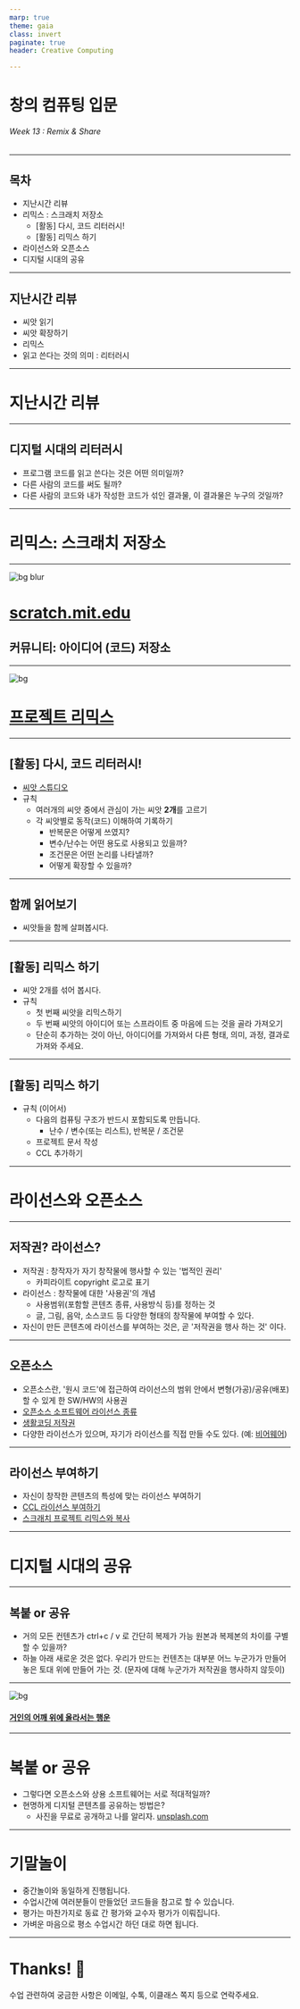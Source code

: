 ```yaml
---
marp: true
theme: gaia
class: invert
paginate: true
header: Creative Computing

---
```

<!--
_class: lead
_paginate: false
-->
# **창의 컴퓨팅 입문**
###### Week 13 : Remix & Share

---
## 목차
* 지난시간 리뷰
* 리믹스 : 스크래치 저장소
  - [활동] 다시, 코드 리터러시!
  - [활동] 리믹스 하기
* 라이선스와 오픈소스
* 디지털 시대의 공유

---
## 지난시간 리뷰
* 씨앗 읽기
* 씨앗 확장하기
* 리믹스
* 읽고 쓴다는 것의 의미 : 리터러시

---
<!--
_class: lead
_paginate: false
-->
# 지난시간 리뷰

---
## 디지털 시대의 리터러시
* 프로그램 코드를 읽고 쓴다는 것은 어떤 의미일까?
* 다른 사람의 코드를 써도 될까?
* 다른 사람의 코드와 내가 작성한 코드가 섞인 결과물, 이 결과물은 누구의 것일까?

---
<!--
_class: lead
_paginate: false
-->
# 리믹스: 스크래치 저장소

---
<!--
_class: lead
_paginate: false
-->
![bg blur](img/w13-01.png)
# [scratch.mit.edu](https://scratch.mit.edu)
## 커뮤니티: 아이디어 (코드) 저장소

---
<!--
_class: lead
_paginate: false
-->
![bg](img/w13-02.png)
# [프로젝트 리믹스](https://scratch.mit.edu/projects/11236697/remixes/)

---
## [활동] 다시, 코드 리터러시!
* [씨앗 스튜디오](https://scratch.mit.edu/studios/4344136/)
* 규칙
  - 여러개의 씨앗 중에서 관심이 가는 씨앗 **2개**를 고르기
  - 각 씨앗별로 동작(코드) 이해하여 기록하기
    - 반복문은 어떻게 쓰였지?
    - 변수/난수는 어떤 용도로 사용되고 있을까?
    - 조건문은 어떤 논리를 나타낼까?
    - 어떻게 확장할 수 있을까?

---
## 함께 읽어보기
* 씨앗들을 함께 살펴봅시다.

---
## [활동] 리믹스 하기
* 씨앗 2개를 섞어 봅시다. 
* 규칙
  - 첫 번째 씨앗을 리믹스하기
  - 두 번째 씨앗의 아이디어 또는 스프라이트 중 마음에 드는 것을 골라 가져오기
  - 단순히 추가하는 것이 아닌, 아이디어를 가져와서 다른 형태, 의미, 과정, 결과로 가져와 주세요.

---
## [활동] 리믹스 하기
* 규칙 (이어서)
  - 다음의 컴퓨팅 구조가 반드시 포함되도록 만듭니다.
    - 난수 / 변수(또는 리스트), 반복문 / 조건문
  - 프로젝트 문서 작성
  - CCL 추가하기

---
<!--
_class: lead
_paginate: false
-->
# 라이선스와 오픈소스

---
## 저작권? 라이선스?
* 저작권 : 창작자가 자기 창작물에 행사할 수 있는 '법적인 권리'
  - 카피라이트 copyright 로고로 표기
* 라이선스 : 창작물에 대한 '사용권'의 개념
  - 사용범위(포함할 콘텐츠 종류, 사용방식 등)를 정하는 것
  - 글, 그림, 음악, 소스코드 등 다양한 형태의 창작물에 부여할 수 있다.
* 자신이 만든 콘텐츠에 라이선스를 부여하는 것은,
곧 '저작권을 행사 하는 것' 이다.

---
## 오픈소스
* 오픈소스란, '원시 코드'에 접근하여 라이선스의 범위 안에서 변형(가공)/공유(배포)할 수 있게 한 SW/HW의 사용권
* [오픈소스 소프트웨어 라이선스 종류](https://codenamu.org/2014/10/10/popular-opensource-license)
* [생활코딩 저작권](https://www.facebook.com/218158748272233/posts/473466639408108/)
* 다양한 라이선스가 있으며, 자기가 라이선스를 직접 만들 수도 있다. (예: [비어웨어](https://en.wikipedia.org/wiki/Beerware))

---
## 라이선스 부여하기
* 자신이 창작한 콘텐츠의 특성에 맞는 라이선스 부여하기
* [CCL 라이선스 부여하기](https://creativecommons.org/choose/?lang=ko)
* [스크래치 프로젝트 리믹스와 복사](https://scratch.mit.edu/faq#remix)

---
<!--
_class: lead
_paginate: false
-->
# 디지털 시대의 공유

---
## 복붙 or 공유
* 거의 모든 컨텐츠가 ctrl+c / v 로 간단히 복제가 가능
원본과 복제본의 차이를 구별 할 수 있을까?
* 하늘 아래 새로운 것은 없다.
우리가 만드는 컨텐츠는 대부분 어느 누군가가 만들어 놓은
토대 위에 만들어 가는 것.
(문자에 대해 누군가가 저작권을 행사하지 않듯이)

---
<!--
_class: lead
_paginate: false
-->
![bg](https://ppss.kr/wp-content/uploads/2015/08/stand-on-shoulders-540x295.jpg)
#### [거인의 어깨 위에 올라서는 행운](https://ppss.kr/archives/55132)

---
# 복붙 or 공유
* 그렇다면 오픈소스와 상용 소프트웨어는 서로 적대적일까?
* 현명하게 디지털 콘텐츠를 공유하는 방법은?
  - 사진을 무료로 공개하고 나를 알리자. [unsplash.com](https://unsplash.com/)

---
# 기말놀이
* 중간놀이와 동일하게 진행됩니다.
* 수업시간에 여러분들이 만들었던 코드들을 참고로 할 수 있습니다.
* 평가는 마찬가지로 동료 간 평가와 교수자 평가가 이뤄집니다.
* 가벼운 마음으로 평소 수업시간 하던 대로 하면 됩니다.

---
<!--
_class: lead
_paginate: false
-->
# Thanks! 🎉 

수업 관련하여 궁금한 사항은 
이메일, 수톡, 이클래스 쪽지 등으로 연락주세요.